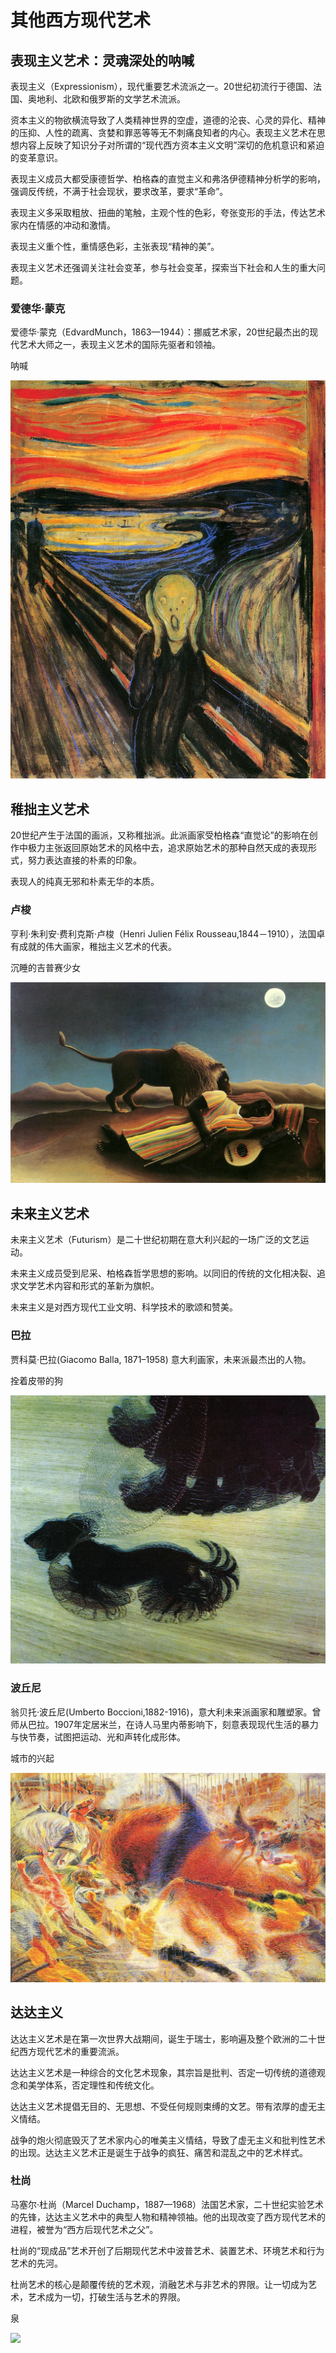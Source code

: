 # 其他西方现代艺术

## 表现主义艺术：灵魂深处的呐喊

表现主义（Expressionism），现代重要艺术流派之一。20世纪初流行于德国、法国、奥地利、北欧和俄罗斯的文学艺术流派。

资本主义的物欲横流导致了人类精神世界的空虚，道德的沦丧、心灵的异化、精神的压抑、人性的疏离、贪婪和罪恶等等无不刺痛良知者的内心。表现主义艺术在思想内容上反映了知识分子对所谓的“现代西方资本主义文明”深切的危机意识和紧迫的变革意识。

表现主义成员大都受康德哲学、柏格森的直觉主义和弗洛伊德精神分析学的影响，强调反传统，不满于社会现状，要求改革，要求“革命”。

表现主义多采取粗放、扭曲的笔触，主观个性的色彩，夸张变形的手法，传达艺术家内在情感的冲动和激情。

表现主义重个性，重情感色彩，主张表现“精神的美”。

表现主义艺术还强调关注社会变革，参与社会变革，探索当下社会和人生的重大问题。

### 爱德华·蒙克

爱德华·蒙克（EdvardMunch，1863—1944）：挪威艺术家，20世纪最杰出的现代艺术大师之一，表现主义艺术的国际先驱者和领袖。

呐喊

![](pic/呐喊.png)

## 稚拙主义艺术

20世纪产生于法国的画派，又称稚拙派。此派画家受柏格森“直觉论”的影响在创作中极力主张返回原始艺术的风格中去，追求原始艺术的那种自然天成的表现形式，努力表达直接的朴素的印象。

表现人的纯真无邪和朴素无华的本质。

### 卢梭

亨利·朱利安·费利克斯·卢梭（Henri Julien Félix Rousseau,1844－1910），法国卓有成就的伟大画家，稚拙主义艺术的代表。

沉睡的吉普赛少女

![](pic/沉睡的吉普赛少女.jpg)

## 未来主义艺术

未来主义艺术（Futurism）是二十世纪初期在意大利兴起的一场广泛的文艺运动。

未来主义成员受到尼采、柏格森哲学思想的影响。以同旧的传统的文化相决裂、追求文学艺术内容和形式的革新为旗帜。

未来主义是对西方现代工业文明、科学技术的歌颂和赞美。

### 巴拉

贾科莫·巴拉(Giacomo Balla, 1871–1958) 意大利画家，未来派最杰出的人物。

拴着皮带的狗

![](pic/拴着皮带的狗.png)

### 波丘尼

翁贝托·波丘尼(Umberto Boccioni,1882-1916)，意大利未来派画家和雕塑家。曾师从巴拉。1907年定居米兰，在诗人马里内蒂影响下，刻意表现现代生活的暴力与快节奏，试图把运动、光和声转化成形体。

城市的兴起

![](pic/城市的兴起.jpg)

## 达达主义

达达主义艺术是在第一次世界大战期间，诞生于瑞士，影响遍及整个欧洲的二十世纪西方现代艺术的重要流派。

达达主义艺术是一种综合的文化艺术现象，其宗旨是批判、否定一切传统的道德观念和美学体系，否定理性和传统文化。

达达主义艺术提倡无目的、无思想、不受任何规则束缚的文艺。带有浓厚的虚无主义情结。

战争的炮火彻底毁灭了艺术家内心的唯美主义情结，导致了虚无主义和批判性艺术的出现。达达主义艺术正是诞生于战争的疯狂、痛苦和混乱之中的艺术样式。

### 杜尚

马塞尔·杜尚（Marcel Duchamp，1887—1968）法国艺术家，二十世纪实验艺术的先锋，达达主义艺术中的典型人物和精神领袖。他的出现改变了西方现代艺术的进程，被誉为“西方后现代艺术之父”。

杜尚的“现成品”艺术开创了后期现代艺术中波普艺术、装置艺术、环境艺术和行为艺术的先河。

杜尚艺术的核心是颠覆传统的艺术观，消融艺术与非艺术的界限。让一切成为艺术，艺术成为一切，打破生活与艺术的界限。

泉

![](pic/泉.jpg)